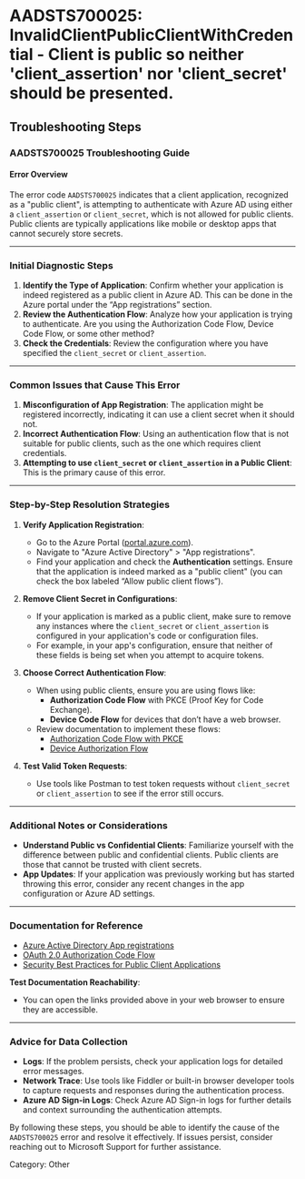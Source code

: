 # AADSTS700025: InvalidClientPublicClientWithCredential - Client is public so neither 'client_assertion' nor 'client_secret' should be presented.


## Troubleshooting Steps
### AADSTS700025 Troubleshooting Guide

#### Error Overview
The error code `AADSTS700025` indicates that a client application, recognized as a "public client", is attempting to authenticate with Azure AD using either a `client_assertion` or `client_secret`, which is not allowed for public clients. Public clients are typically applications like mobile or desktop apps that cannot securely store secrets.

---

### Initial Diagnostic Steps
1. **Identify the Type of Application**: Confirm whether your application is indeed registered as a public client in Azure AD. This can be done in the Azure portal under the “App registrations” section.
2. **Review the Authentication Flow**: Analyze how your application is trying to authenticate. Are you using the Authorization Code Flow, Device Code Flow, or some other method?
3. **Check the Credentials**: Review the configuration where you have specified the `client_secret` or `client_assertion`. 

---

### Common Issues that Cause This Error
1. **Misconfiguration of App Registration**: The application might be registered incorrectly, indicating it can use a client secret when it should not.
2. **Incorrect Authentication Flow**: Using an authentication flow that is not suitable for public clients, such as the one which requires client credentials.
3. **Attempting to use `client_secret` or `client_assertion` in a Public Client**: This is the primary cause of this error.

---

### Step-by-Step Resolution Strategies

1. **Verify Application Registration**:
   - Go to the Azure Portal ([portal.azure.com](https://portal.azure.com)).
   - Navigate to "Azure Active Directory" > "App registrations".
   - Find your application and check the **Authentication** settings. Ensure that the application is indeed marked as a "public client" (you can check the box labeled “Allow public client flows”).
  
2. **Remove Client Secret in Configurations**:
   - If your application is marked as a public client, make sure to remove any instances where the `client_secret` or `client_assertion` is configured in your application's code or configuration files.
   - For example, in your app's configuration, ensure that neither of these fields is being set when you attempt to acquire tokens.

3. **Choose Correct Authentication Flow**:
   - When using public clients, ensure you are using flows like:
     - **Authorization Code Flow** with PKCE (Proof Key for Code Exchange).
     - **Device Code Flow** for devices that don’t have a web browser.
   - Review documentation to implement these flows:
     - [Authorization Code Flow with PKCE](https://docs.microsoft.com/en-us/azure/active-directory/develop/v2-oauth-implicit-flow)
     - [Device Authorization Flow](https://docs.microsoft.com/en-us/azure/active-directory/develop/v2-device-code-flow)

4. **Test Valid Token Requests**:
   - Use tools like Postman to test token requests without `client_secret` or `client_assertion` to see if the error still occurs.

---

### Additional Notes or Considerations
- **Understand Public vs Confidential Clients**: Familiarize yourself with the difference between public and confidential clients. Public clients are those that cannot be trusted with client secrets.
- **App Updates**: If your application was previously working but has started throwing this error, consider any recent changes in the app configuration or Azure AD settings.

---

### Documentation for Reference
- [Azure Active Directory App registrations](https://docs.microsoft.com/en-us/azure/active-directory/develop/quickstart-register-app)
- [OAuth 2.0 Authorization Code Flow](https://docs.microsoft.com/en-us/azure/active-directory/develop/v2-oauth-code-flow)
- [Security Best Practices for Public Client Applications](https://docs.microsoft.com/en-us/azure/active-directory/develop/scenario-desktop-overview)

**Test Documentation Reachability**:
- You can open the links provided above in your web browser to ensure they are accessible.

---

### Advice for Data Collection
- **Logs**: If the problem persists, check your application logs for detailed error messages.
- **Network Trace**: Use tools like Fiddler or built-in browser developer tools to capture requests and responses during the authentication process.
- **Azure AD Sign-in Logs**: Check Azure AD Sign-in logs for further details and context surrounding the authentication attempts.

By following these steps, you should be able to identify the cause of the `AADSTS700025` error and resolve it effectively. If issues persist, consider reaching out to Microsoft Support for further assistance.

Category: Other